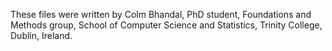 These files were written by Colm Bhandal, PhD student, Foundations and Methods group,
School of Computer Science and Statistics, Trinity College, Dublin, Ireland.